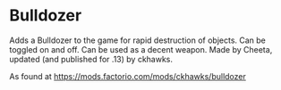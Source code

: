 Bulldozer
=========

Adds a Bulldozer to the game for rapid destruction of objects. Can be toggled on and off. Can be used as a decent weapon. Made by Cheeta, updated (and published for .13) by ckhawks.

As found at https://mods.factorio.com/mods/ckhawks/bulldozer
